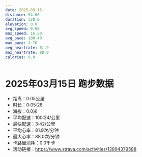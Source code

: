 ```yaml
---
date: 2025-03-15
distance: 54.60
duration: 328.0
elevation: 0.0
avg_speed: 0.60
max_speed: 16.20
avg_pace: 100.40
max_pace: 3.70
avg_heartrate: 81.9
max_heartrate: 88.0
calories: 0.0
---
```


# 2025年03月15日 跑步数据

- 距离：0.05公里
- 时长：0:05:28
- 海拔：0.0米
- 平均配速：100:24/公里
- 最快配速：3:42/公里
- 平均心率：81.9次/分钟
- 最大心率：88.0次/分钟
- 卡路里消耗：0.0千卡
- 活动链接：https://www.strava.com/activities/13894379588
